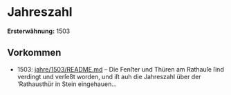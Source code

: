 # Jahreszahl

**Ersterwähnung:** 1503

## Vorkommen
- 1503: [jahre/1503/README.md](../jahre/1503/README.md) – Die Fenſter und Thüren am Rathauſe ſind verdingt
und verſeßt worden, und iſt auh die Jahreszahl über der
‘Rathausthür in Stein eingehauen...
